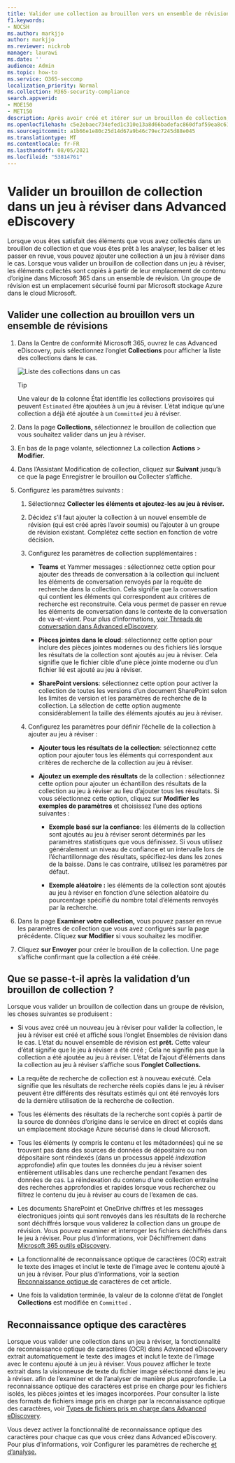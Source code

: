```yaml
---
title: Valider une collection au brouillon vers un ensemble de révisions
f1.keywords:
- NOCSH
ms.author: markjjo
author: markjjo
ms.reviewer: nickrob
manager: laurawi
ms.date: ''
audience: Admin
ms.topic: how-to
ms.service: O365-seccomp
localization_priority: Normal
ms.collection: M365-security-compliance
search.appverid:
- MOE150
- MET150
description: Après avoir créé et itérer sur un brouillon de collection, vous pouvez la valider dans un jeu à réviser. Lorsque vous valider un brouillon de collection, les éléments collectés sont ajoutés au jeu à réviser dans le cas. Une fois que les éléments collectés sont dans l’ensemble de révision, vous pouvez les analyser, les examiner et les exporter.
ms.openlocfilehash: c5e2ebaec734efed1c310e13a8d66badefac860dfaf59ea8c6189104656185df
ms.sourcegitcommit: a1b66e1e80c25d14d67a9b46c79ec7245d88e045
ms.translationtype: MT
ms.contentlocale: fr-FR
ms.lasthandoff: 08/05/2021
ms.locfileid: "53814761"
---
```

# <a name="commit-a-draft-collection-to-a-review-set-in-advanced-ediscovery"></a>Valider un brouillon de collection dans un jeu à réviser dans Advanced eDiscovery

Lorsque vous êtes satisfait des éléments que vous avez collectés dans un brouillon de collection et que vous êtes prêt à les analyser, les baliser et les passer en revue, vous pouvez ajouter une collection à un jeu à réviser dans le cas. Lorsque vous valider un brouillon de collection dans un jeu à réviser, les éléments collectés sont copiés à partir de leur emplacement de contenu d’origine dans Microsoft 365 dans un ensemble de révision. Un groupe de révision est un emplacement sécurisé fourni par Microsoft stockage Azure dans le cloud Microsoft.

## <a name="commit-a-draft-collection-to-a-review-set"></a>Valider une collection au brouillon vers un ensemble de révisions

1. Dans la Centre de conformité Microsoft 365, ouvrez le cas Advanced eDiscovery, puis sélectionnez l’onglet **Collections** pour afficher la liste des collections dans le cas.

   ![Liste des collections dans un cas](../media/CommitDraftCollections1.png)

   > [!TIP]
   > Une valeur de la colonne État identifie les collections provisoires qui peuvent `Estimated` être ajoutées à un jeu à  réviser. L’état indique qu’une collection a déjà été ajoutée à un `Committed` jeu à réviser.

2. Dans la page **Collections,** sélectionnez le brouillon de collection que vous souhaitez valider dans un jeu à réviser.

3. En bas de la page volante, sélectionnez La collection **Actions**  >  **Modifier.**

4. Dans l’Assistant Modification de collection, cliquez sur **Suivant** jusqu’à ce que la page Enregistrer le brouillon **ou** Collecter s’affiche.

5. Configurez les paramètres suivants :

   1. Sélectionnez **Collecter les éléments et ajoutez-les au jeu à réviser.**

   2. Décidez s’il faut ajouter la collection à un nouvel ensemble de révision (qui est créé après l’avoir soumis) ou l’ajouter à un groupe de révision existant. Complétez cette section en fonction de votre décision.

   3. Configurez les paramètres de collection supplémentaires :

       - **Teams** et Yammer messages : sélectionnez cette option pour ajouter des threads de conversation à la collection qui incluent les éléments de conversation renvoyés par la requête de recherche dans la collection. Cela signifie que la conversation qui contient les éléments qui correspondent aux critères de recherche est reconstruite. Cela vous permet de passer en revue les éléments de conversation dans le contexte de la conversation de va-et-vient. Pour plus d’informations, [voir Threads de conversation dans Advanced eDiscovery](conversation-review-sets.md).

       - **Pièces jointes dans le cloud**: sélectionnez cette option pour inclure des pièces jointes modernes ou des fichiers liés lorsque les résultats de la collection sont ajoutés au jeu à réviser. Cela signifie que le fichier cible d’une pièce jointe moderne ou d’un fichier lié est ajouté au jeu à réviser.

       - **SharePoint versions**: sélectionnez cette option pour activer la collection de toutes les versions d’un document SharePoint selon les limites de version et les paramètres de recherche de la collection. La sélection de cette option augmente considérablement la taille des éléments ajoutés au jeu à réviser.

   4. Configurez les paramètres pour définir l’échelle de la collection à ajouter au jeu à réviser :

      - **Ajouter tous les résultats de la collection**: sélectionnez cette option pour ajouter tous les éléments qui correspondent aux critères de recherche de la collection au jeu à réviser.

      - **Ajoutez un exemple des résultats** de la collection : sélectionnez cette option pour ajouter un échantillon des résultats de la collection au jeu à réviser au lieu d’ajouter tous les résultats. Si vous sélectionnez cette option, cliquez sur **Modifier les exemples de paramètres** et choisissez l’une des options suivantes :

         - **Exemple basé sur la confiance**: les éléments de la collection sont ajoutés au jeu à réviser seront déterminés par les paramètres statistiques que vous définissez. Si vous utilisez généralement un niveau de confiance et un intervalle lors de l’échantillonnage des résultats, spécifiez-les dans les zones de la baisse. Dans le cas contraire, utilisez les paramètres par défaut.

         - **Exemple aléatoire :** les éléments de la collection sont ajoutés au jeu à réviser en fonction d’une sélection aléatoire du pourcentage spécifié du nombre total d’éléments renvoyés par la recherche.

6. Dans la page **Examiner votre collection,** vous pouvez passer en revue les paramètres de collection que vous avez configurés sur la page précédente. Cliquez **sur Modifier** si vous souhaitez les modifier.

7. Cliquez **sur Envoyer** pour créer le brouillon de la collection. Une page s’affiche confirmant que la collection a été créée.

## <a name="what-happens-after-you-commit-a-draft-collection"></a>Que se passe-t-il après la validation d’un brouillon de collection ?

Lorsque vous valider un brouillon de collection dans un groupe de révision, les choses suivantes se produisent :

- Si vous avez créé un nouveau jeu à réviser pour valider la  collection, le jeu à réviser est créé et affiché sous l’onglet Ensembles de révision dans le cas. L’état du nouvel ensemble de révision est **prêt.** Cette valeur d’état signifie que le jeu à réviser a été créé ; Cela ne signifie pas que la collection a été ajoutée au jeu à réviser. L’état de l’ajout d’éléments dans la collection au jeu à réviser s’affiche sous **l’onglet Collections.**

- La requête de recherche de collection est à nouveau exécuté. Cela signifie que les résultats de recherche réels copiés dans le jeu à réviser peuvent être différents des résultats estimés qui ont été renvoyés lors de la dernière utilisation de la recherche de collection.

- Tous les éléments des résultats de la recherche sont copiés à partir de la source de données d’origine dans le service en direct et copiés dans un emplacement stockage Azure sécurisé dans le cloud Microsoft.

- Tous les éléments (y compris le contenu et les métadonnées) qui ne se trouvent pas dans des sources de données de dépositaire ou non dépositaire sont réindexés (dans un processus appelé *indexation* approfondie) afin que toutes les données du jeu à réviser soient entièrement utilisables dans une recherche pendant l’examen des données de cas. La réindexation du contenu d’une collection entraîne des recherches approfondies et rapides lorsque vous recherchez ou filtrez le contenu du jeu à réviser au cours de l’examen de cas.

- Les documents SharePoint et OneDrive chiffrés et les messages électroniques joints qui sont renvoyés dans les résultats de la recherche sont déchiffrés lorsque vous validerez la collection dans un groupe de révision. Vous pouvez examiner et interroger les fichiers déchiffrés dans le jeu à réviser. Pour plus d’informations, voir Déchiffrement dans [Microsoft 365 outils eDiscovery](ediscovery-decryption.md).

- La fonctionnalité de reconnaissance optique de caractères (OCR) extrait le texte des images et inclut le texte de l’image avec le contenu ajouté à un jeu à réviser. Pour plus d’informations, voir la section [Reconnaissance optique de](#optical-character-recognition) caractères de cet article.

- Une fois la validation terminée, la valeur de la colonne d’état de l’onglet **Collections** est modifiée en `Committed` .

## <a name="optical-character-recognition"></a>Reconnaissance optique des caractères

Lorsque vous valider une collection dans un jeu à réviser, la fonctionnalité de reconnaissance optique de caractères (OCR) dans Advanced eDiscovery extrait automatiquement le texte des images et inclut le texte de l’image avec le contenu ajouté à un jeu à réviser. Vous pouvez afficher le texte extrait dans la visionneuse de texte du fichier image sélectionné dans le jeu à réviser. afin de l’examiner et de l’analyser de manière plus approfondie. La reconnaissance optique des caractères est prise en charge pour les fichiers isolés, les pièces jointes et les images incorporées. Pour consulter la liste des formats de fichiers image pris en charge par la reconnaissance optique des caractères, voir [Types de fichiers pris en charge dans Advanced eDiscovery](supported-filetypes-ediscovery20.md#image).

Vous devez activer la fonctionnalité de reconnaissance optique des caractères pour chaque cas que vous créez dans Advanced eDiscovery. Pour plus d’informations, voir Configurer les paramètres de recherche [et d’analyse.](configure-search-and-analytics-settings-in-advanced-ediscovery.md#optical-character-recognition-ocr)
